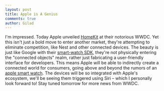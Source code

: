 ```yaml
---
layout: post
title: Apple is A Genius
comments: true
author: Gilad
---
```


I'm impressed. Today Apple unveiled [HomeKit](https://developer.apple.com/homekit/) at their notorious WWDC. Yet this isn't just a bold move to enter another market, they're attempting to eliminate competition, like Nest and other connected devices. The beauty is just like Google with their [smart-watch SDK](http://developer.android.com/wear/index.html?utm_source=ausdroid.net), they're not physically entering the "connected objects" realm, rather just fabricating a user-friendly interface for developers. This means Apple will be able to indirectly create a connected world for consumers, going above and beyond the rumors of an [apple smart watch](http://www.macrumors.com/roundup/iwatch/). The devices will be so integrated with Apple's ecosystem, we'll be seeing them triggered using Siri – which I personally look forward to! Stay tuned tomorrow for more news from WWDC.  
